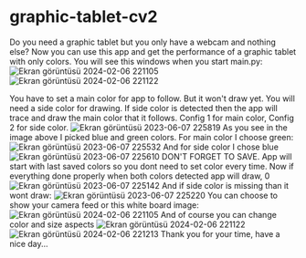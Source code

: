 # graphic-tablet-cv2
Do you need a graphic tablet but you only have a webcam and nothing else? Now you can use this app and get the performance of a graphic tablet with only colors.
You will see this windows when you start main.py:
![Ekran görüntüsü 2024-02-06 221105](https://github.com/Sefa-Enes/graphic-tablet-cv2/assets/73657105/edce1611-38f2-4fbc-bbab-a077e4c4d34c)
![Ekran görüntüsü 2024-02-06 221122](https://github.com/Sefa-Enes/graphic-tablet-cv2/assets/73657105/35fd3fb0-2413-4118-b07c-367c13571156)

You have to set a main color for app to follow. But it won't draw yet. You will need a side color for drawing. If side color is detected then the app will trace and draw the main color that it follows.
Config 1 for main color, Config 2 for side color.
![Ekran görüntüsü 2023-06-07 225819](https://github.com/Sefa-Enes/graphic-tablet-cv2/assets/73657105/87ea0b8f-1aa0-454e-a176-7872e0db1bdc)
As you see in the image above I picked blue and green colors. For main color I choose green:
![Ekran görüntüsü 2023-06-07 225532](https://github.com/Sefa-Enes/graphic-tablet-cv2/assets/73657105/2409ee06-5a50-40e8-81b1-0d32878a9746)
And for side color I chose blue
![Ekran görüntüsü 2023-06-07 225610](https://github.com/Sefa-Enes/graphic-tablet-cv2/assets/73657105/151c20b4-c5c5-4664-ac98-f7d93e440805)
DON'T FORGET TO SAVE. App will start with last saved colors so you dont need to set color every time.
Now if everything done properly when both colors detected app will draw,
0![Ekran görüntüsü 2023-06-07 225142](https://github.com/Sefa-Enes/graphic-tablet-cv2/assets/73657105/7692c6a1-9122-4901-94e7-1da551e15ec6)
And if side color is missing than it wont draw:
![Ekran görüntüsü 2023-06-07 225220](https://github.com/Sefa-Enes/graphic-tablet-cv2/assets/73657105/bc9222f5-e34d-4e41-82a8-b4c6b4d3be04)
You can choose to show your camera feed or this white board image:
![Ekran görüntüsü 2024-02-06 221105](https://github.com/Sefa-Enes/graphic-tablet-cv2/assets/73657105/9a014c9c-7100-474f-a29a-abfa0a4103bf)
And of course you can change color and size aspects
![Ekran görüntüsü 2024-02-06 221122](https://github.com/Sefa-Enes/graphic-tablet-cv2/assets/73657105/c4bf3c7a-d153-4705-9400-84f872d507b6)
![Ekran görüntüsü 2024-02-06 221213](https://github.com/Sefa-Enes/graphic-tablet-cv2/assets/73657105/401acdc5-7744-4553-a2b8-ca2a9f2ee87c)
Thank you for your time, have a nice day...
